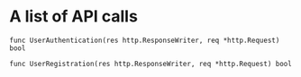 # A list of API calls

```
func UserAuthentication(res http.ResponseWriter, req *http.Request) bool

func UserRegistration(res http.ResponseWriter, req *http.Request) bool
```

